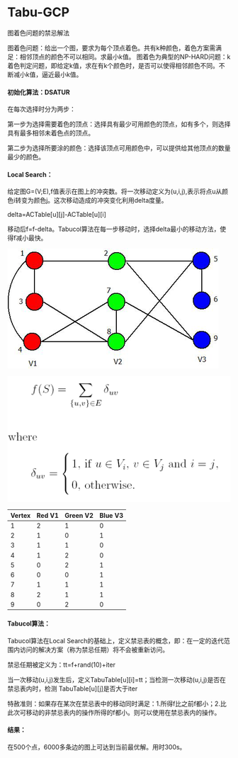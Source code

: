 # Tabu-GCP
图着色问题的禁忌解法

图着色问题：给出一个图，要求为每个顶点着色。共有k种颜色，着色方案需满足：相邻顶点的颜色不可以相同。求最小k值。
图着色为典型的NP-HARD问题：k着色判定问题，即给定k值，求在有k个颜色时，是否可以使得相邻颜色不同。不断减小k值，逼近最小k值。

#### 初始化算法：DSATUR

在每次选择时分为两步：

第一步为选择需要着色的顶点：选择具有最少可用颜色的顶点，如有多个，则选择具有最多相邻未着色点的顶点。

第二步为选择所要涂的颜色：选择该顶点可用颜色中，可以提供给其他顶点的数量最少的颜色。

#### Local Search：

给定图G=(V;E),f值表示在图上的冲突数。将一次移动定义为(u,i,j),表示将点u从颜色i转变为颜色j。这次移动造成的冲突变化利用delta度量。

delta=ACTable[u][j]-ACTable[u][i]

移动后f=f-delta。Tabucol算法在每一步移动时，选择delta最小的移动方法，使得f减小最快。


![image](./instance/problem.png)

![image](./instance/form.png)

Vertex|Red V1|Green V2|Blue V3
-|-|-|-
1|2|1|0
2|1|0|1
3|1|1|0
4|1|2|0
5|0|2|1
6|0|0|1
7|1|1|1
8|2|1|1
9|0|2|0

#### Tabucol算法：
Tabucol算法在Local Search的基础上，定义禁忌表的概念，即：在一定的迭代范围内访问的解决方案（称为禁忌任期）将不会被重新访问。

禁忌任期被定义为：tt=f+rand(10)+iter 

当一次移动(u,i,j)发生后，定义TabuTable[u][i]=tt；当检测一次移动(u,i,j)是否在禁忌表内时，检测 TabuTable[u][j]是否大于iter

特赦准则：如果存在某次在禁忌表中的移动同时满足：1.所得f比之前f都小；2.比此次可移动的非禁忌表内的操作所得的f都小。则可以使用在禁忌表内的操作。

#### 结果：
在500个点，6000多条边的图上可达到当前最优解。用时300s。
